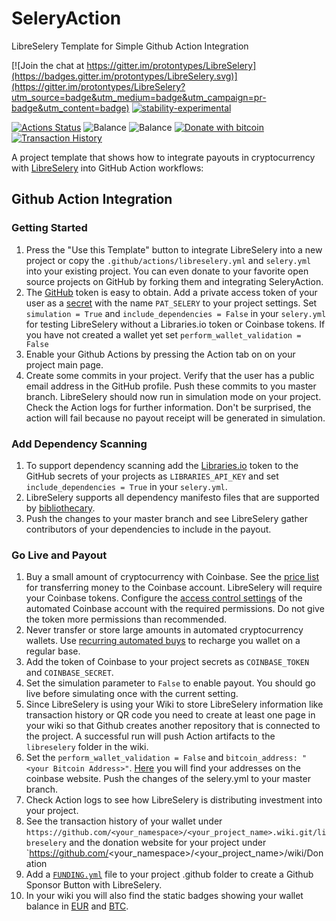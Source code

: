 # SeleryAction
LibreSelery Template for Simple Github Action Integration

[![Join the chat at https://gitter.im/protontypes/LibreSelery](https://badges.gitter.im/protontypes/LibreSelery.svg)](https://gitter.im/protontypes/LibreSelery?utm_source=badge&utm_medium=badge&utm_campaign=pr-badge&utm_content=badge)
[![stability-experimental](https://img.shields.io/badge/stability-experimental-orange.svg)](https://github.com/emersion/stability-badges#experimental)

[![Actions Status](https://github.com/protontypes/seleryaction/workflows/seleryaction/badge.svg)](https://github.com/protontypes/seleryaction/actions) 
![Balance](https://img.shields.io/endpoint?url=https://raw.githubusercontent.com/wiki/protontypes/seleryexample/libreselery/balance_badge.json&style=flat&logo=bitcoin)  ![Balance](https://img.shields.io/endpoint?url=https://raw.githubusercontent.com/wiki/protontypes/seleryexample/libreselery/native_balance_badge.json&style=flat&logo=bitcoin)
[![Donate with bitcoin](https://badgen.net/badge/Donate/3PVdiyLPR7MgaeFRJLW9mfuESZS2aAPX9w/orange?icon=bitcoin)](https://raw.githubusercontent.com/wiki/protontypes/libreselery/seleryaction/wallet_qrcode.png)  
[![Transaction History](https://badgen.net/badge/icon/Transaction%20History?icon=bitcoin&label)](https://github.com/protontypes/actionselery/wiki/Transaction-History)

A project template that shows how to integrate payouts in cryptocurrency with [LibreSelery](https://github.com/protontypes/libreselery) into GitHub Action workflows: 
## Github Action Integration

### Getting Started
1. Press the "Use this Template" button to integrate LibreSelery into a new project or copy the `.github/actions/libreselery.yml` and `selery.yml` into your existing project. You can even donate to your favorite open source projects on GitHub by forking them and integrating SeleryAction.
2. The [GitHub](https://github.com/settings/tokens) token is easy to obtain. Add a private access token of your user as a [secret](https://help.github.com/en/actions/configuring-and-managing-workflows/creating-and-storing-encrypted-secrets) with the name `PAT_SELERY` to your project settings. Set `simulation = True` and `include_dependencies = False` in your `selery.yml` for testing LibreSelery without a Libraries.io token or Coinbase tokens. If you have not created a wallet yet set `perform_wallet_validation = False`
3. Enable your Github Actions by pressing the Action tab on on your project main page.
4. Create some commits in your project. Verify that the user has a public email address in the GitHub profile. Push these commits to you master branch. LibreSelery should now run in simulation mode on your project. Check the Action logs for further information. Don't be surprised, the action will fail because no payout receipt will be generated in simulation. 

### Add Dependency Scanning
1. To support dependency scanning add the [Libraries.io](https://libraries.io/api) token to the GitHub secrets of your projects as `LIBRARIES_API_KEY` and set `include_dependencies = True` in your `selery.yml`. 
2. LibreSelery supports all dependency manifesto files that are supported by [bibliothecary](https://github.com/librariesio/bibliothecary).
3. Push the changes to your master branch and see LibreSelery gather contributors of your dependencies to include in the payout. 

### Go Live and Payout
1. Buy a small amount of cryptocurrency with Coinbase. See the [price list](https://help.coinbase.com/en/coinbase/trading-and-funding/pricing-and-fees/fees.html) for transferring money to the Coinbase account. LibreSelery will require your Coinbase tokens. Configure the [access control settings](https://github.com/protontypes/libreselery/wiki/Coinbase-Settings) of the automated Coinbase account with the required permissions. Do not give the token more permissions than recommended. 
2. Never transfer or store large amounts in automated cryptocurrency wallets. Use [recurring automated buys](https://blog.coinbase.com/easier-recurring-buys-and-sells-on-coinbase-9a3cd7ea934e) to recharge you wallet on a regular base. 
3. Add the token of Coinbase to your project secrets as `COINBASE_TOKEN` and `COINBASE_SECRET`.
4. Set the simulation parameter to `False` to enable payout. You should go live before simulating once with the current setting.
5. Since LibreSelery is using your Wiki to store LibreSelery information like transaction history or QR code you need to create at least one page in your wiki so that Github creates another repository that is connected to the project. A successful run will push Action artifacts to the `libreselery` folder in the wiki.
6. Set the `perform_wallet_validation = False` and `bitcoin_address: "<your Bitcoin Address>"`.  [Here](https://www.coinbase.com/settings/crypto-addresses) you will find your addresses on the coinbase website. Push the changes of the selery.yml to your master branch.
7. Check Action logs to see how LibreSelery is distributing investment into your project. 
8. See the transaction history of your wallet under `https://github.com/<your_namespace>/<your_project_name>.wiki.git/libreselery` and the donation website for your project under `https://github.com/<your_namespace>/<your_project_name>/wiki/Donation
9. Add a [`FUNDING.yml`](https://github.com/protontypes/seleryaction/blob/master/.github/FUNDING.yml) file to your project .github folder to create a Github Sponsor Button with LibreSelery. 
10. In your wiki you will also find the static badges showing your wallet balance in [EUR](https://raw.githubusercontent.com/wiki/protontypes/libreselery/openselery/balance_badge.json&style=flat&logo=bitcoin) and [BTC](https://raw.githubusercontent.com/wiki/protontypes/libreselery/openselery/native_balance_badge.json&style=flat&logo=bitcoin). 
